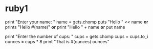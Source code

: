 # ruby1

print "Enter your name: "
name = gets.chomp
puts "Hello " << name
**or**
prints "Hello #(name)"
**or**
print "Hello " + name
**or**
put name

print "Enter the number of cups: "
cups = gets.chomp
cups = cups.to_i
ounces = cups * 8
print "That is #(ounces) ounces"
